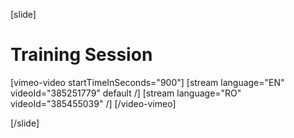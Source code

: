 [slide]
# Training Session

[vimeo-video startTimeInSeconds="900"]
[stream language="EN" videoId="385251779" default /]
[stream language="RO" videoId="385455039"  /]
[/video-vimeo]

[/slide]